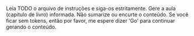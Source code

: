 Leia TODO o arquivo de instruções e siga-os estritamente. Gere a aula (capítulo de livro) informada. Não sumarize ou encurte o conteúdo. Se você ficar sem tokens, então por favor, me espere dizer 'Go' para continuar gerando o conteúdo.